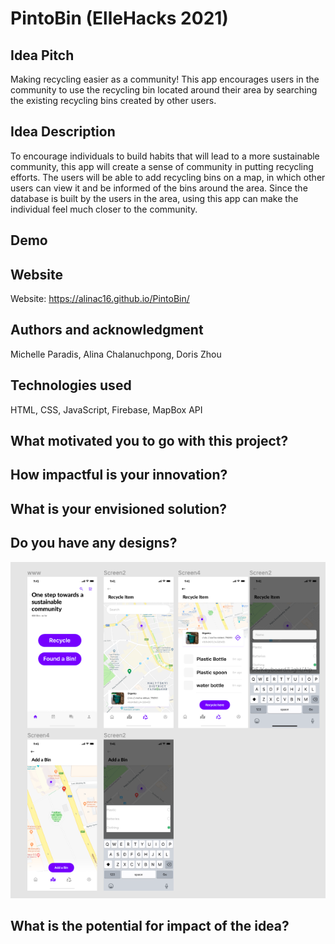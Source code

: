 # PintoBin (ElleHacks 2021)

## Idea Pitch
Making recycling easier as a community! This app encourages users in the community to use the recycling bin located around their area by searching the existing recycling bins created by other users.

## Idea Description
To encourage individuals to build habits that will lead to a more sustainable community, this app will create a sense of community in putting recycling efforts. The users will be able to add recycling bins on a map, in which other users can view it and be informed of the bins around the area. Since the database is built by the users in the area, using this app can make the individual feel much closer to the community.

## Demo

## Website

Website: 
https://alinac16.github.io/PintoBin/

## Authors and acknowledgment
Michelle Paradis, Alina Chalanuchpong, Doris Zhou

## Technologies used

HTML, CSS, JavaScript, Firebase, MapBox API

## What motivated you to go with this project?
 
## How impactful is your innovation?

## What is your envisioned solution?

## Do you have any designs?

![alt text](design/design.png)

## What is the potential for impact of the idea?
